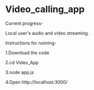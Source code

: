 # Video_calling_app
Current progress-

Local user's audio and video streaming.

Instructions for running-

1.Download the code

2.cd Video_App

3.node app.js

4.Open http://localhost:3000/
